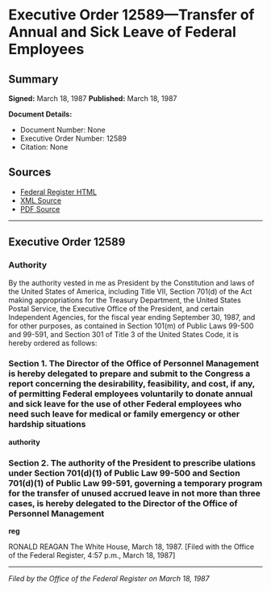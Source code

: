 # Executive Order 12589—Transfer of Annual and Sick Leave of Federal Employees

## Summary

**Signed:** March 18, 1987
**Published:** March 18, 1987

**Document Details:**
- Document Number: None
- Executive Order Number: 12589
- Citation: None

## Sources
- [Federal Register HTML](https://www.presidency.ucsb.edu/documents/executive-order-12589-transfer-annual-and-sick-leave-federal-employees)
- [XML Source](None)
- [PDF Source](None)

---

## Executive Order 12589

### Authority

By the authority vested in me as President by the Constitution and laws of the United States of America, including Title VII, Section 701(d) of the Act making appropriations for the Treasury Department, the United States Postal Service, the Executive Office of the President, and certain Independent Agencies, for the fiscal year ending September 30, 1987, and for other purposes, as contained in Section 101(m) of Public Laws 99-500 and 99-591, and Section 301 of Title 3 of the United States Code, it is hereby ordered as follows:
### Section 1. The Director of the Office of Personnel Management is hereby delegated  to prepare and submit to the Congress a report concerning the desirability, feasibility, and cost, if any, of permitting Federal employees voluntarily to donate annual and sick leave for the use of other Federal employees who need such leave for medical or family emergency or other hardship situations

**authority**

### Section 2. The authority of the President to prescribe ulations under Section 701(d)(1) of Public Law 99-500 and Section 701(d)(1) of Public Law 99-591, governing a temporary program for the transfer of unused accrued leave in not more than three cases, is hereby delegated to the Director of the Office of Personnel Management

**reg**

RONALD REAGAN
The White House,
March 18, 1987.
[Filed with the Office of the Federal Register, 4:57 p.m., March 18, 1987]

---

*Filed by the Office of the Federal Register on March 18, 1987*
